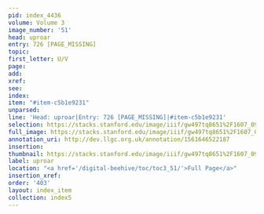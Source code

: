 ```yaml
---
pid: index_4436
volume: Volume 3
image_number: '51'
head: uproar
entry: 726 [PAGE_MISSING]
topic: 
first_letter: U/V
page: 
add: 
xref: 
see: 
index: 
item: "#item-c5b1e9231"
unparsed: 
line: 'Head: uproar|Entry: 726 [PAGE_MISSING]|#item-c5b1e9231'
selection: https://stacks.stanford.edu/image/iiif/gw497tq8651%2F1607_0994/951,642,424,106/full/0/default.jpg
full_image: https://stacks.stanford.edu/image/iiif/gw497tq8651%2F1607_0994/full/full/0/default.jpg
annotation_uri: http://dev.llgc.org.uk/annotation/1561646522187
insertion: 
thumbnail: https://stacks.stanford.edu/image/iiif/gw497tq8651%2F1607_0994/951,642,424,106/150,/0/default.jpg
label: uproar
location: "<a href='/digital-beehive/toc/toc3_51/'>Full Page</a>"
insertion_xref: 
order: '403'
layout: index_item
collection: index5
---
```

